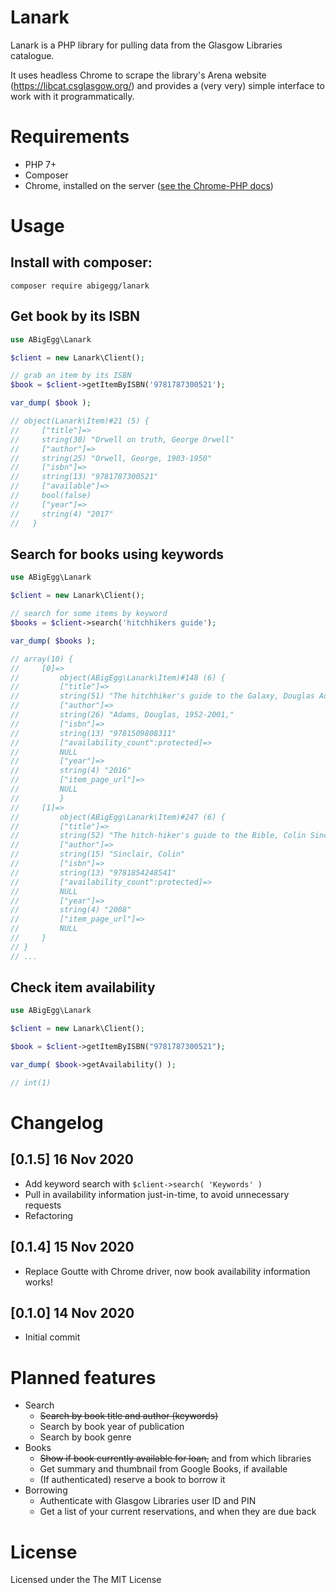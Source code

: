 Lanark
======

Lanark is a PHP library for pulling data from the Glasgow Libraries catalogue.

It uses headless Chrome to scrape the library's Arena website (https://libcat.csglasgow.org/) and provides a (very very) simple interface to work with it programmatically.

# Requirements

* PHP 7+
* Composer
* Chrome, installed on the server ([see the Chrome-PHP docs](https://github.com/chrome-php/headless-chromium-php))


# Usage

## Install with composer:
```
composer require abigegg/lanark
```

## Get book by its ISBN

```php
use ABigEgg\Lanark

$client = new Lanark\Client();

// grab an item by its ISBN
$book = $client->getItemByISBN('9781787300521');

var_dump( $book );

// object(Lanark\Item)#21 (5) {
//     ["title"]=>
//     string(30) "Orwell on truth, George Orwell"
//     ["author"]=>
//     string(25) "Orwell, George, 1903-1950"
//     ["isbn"]=>
//     string(13) "9781787300521"
//     ["available"]=>
//     bool(false)
//     ["year"]=>
//     string(4) "2017"
//   }
```

## Search for books using keywords

```php  
use ABigEgg\Lanark

$client = new Lanark\Client();

// search for some items by keyword
$books = $client->search('hitchhikers guide');

var_dump( $books );

// array(10) {
//     [0]=>
//         object(ABigEgg\Lanark\Item)#148 (6) {
//         ["title"]=>
//         string(51) "The hitchhiker's guide to the Galaxy, Douglas Adams"
//         ["author"]=>
//         string(26) "Adams, Douglas, 1952-2001,"
//         ["isbn"]=>
//         string(13) "9781509808311"
//         ["availability_count":protected]=>
//         NULL
//         ["year"]=>
//         string(4) "2016"
//         ["item_page_url"]=>
//         NULL
//         }
//     [1]=>
//         object(ABigEgg\Lanark\Item)#247 (6) {
//         ["title"]=>
//         string(52) "The hitch-hiker's guide to the Bible, Colin Sinclair"
//         ["author"]=>
//         string(15) "Sinclair, Colin"
//         ["isbn"]=>
//         string(13) "9781854248541"
//         ["availability_count":protected]=>
//         NULL
//         ["year"]=>
//         string(4) "2008"
//         ["item_page_url"]=>
//         NULL
//     }
// }
// ...
```

## Check item availability

```php
use ABigEgg\Lanark

$client = new Lanark\Client();

$book = $client->getItemByISBN("9781787300521");

var_dump( $book->getAvailability() );

// int(1)

```

# Changelog
## [0.1.5] 16 Nov 2020
* Add keyword search with `$client->search( 'Keywords' )`
* Pull in availability information just-in-time, to avoid unnecessary requests
* Refactoring

## [0.1.4] 15 Nov 2020

* Replace Goutte with Chrome driver, now book availability information works!

## [0.1.0] 14 Nov 2020

* Initial commit

# Planned features
* Search
    * ~~Search by book title and author (keywords)~~
    * Search by book year of publication
    * Search by book genre
* Books
    * ~~Show if book currently available for loan,~~ and from which libraries
    * Get summary and thumbnail from Google Books, if available
    * (If authenticated) reserve a book to borrow it
* Borrowing
    * Authenticate with Glasgow Libraries user ID and PIN
    * Get a list of your current reservations, and when they are due back

# License
Licensed under the The MIT License